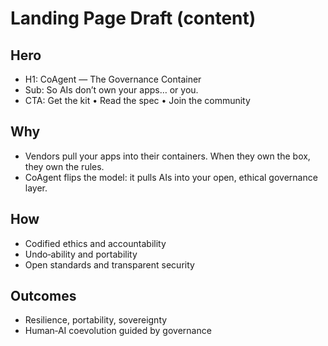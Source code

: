 # Landing Page Draft (content)

## Hero
- H1: CoAgent — The Governance Container
- Sub: So AIs don’t own your apps… or you.
- CTA: Get the kit • Read the spec • Join the community

## Why
- Vendors pull your apps into their containers. When they own the box, they own the rules.
- CoAgent flips the model: it pulls AIs into your open, ethical governance layer.

## How
- Codified ethics and accountability
- Undo‑ability and portability
- Open standards and transparent security

## Outcomes
- Resilience, portability, sovereignty
- Human‑AI coevolution guided by governance
